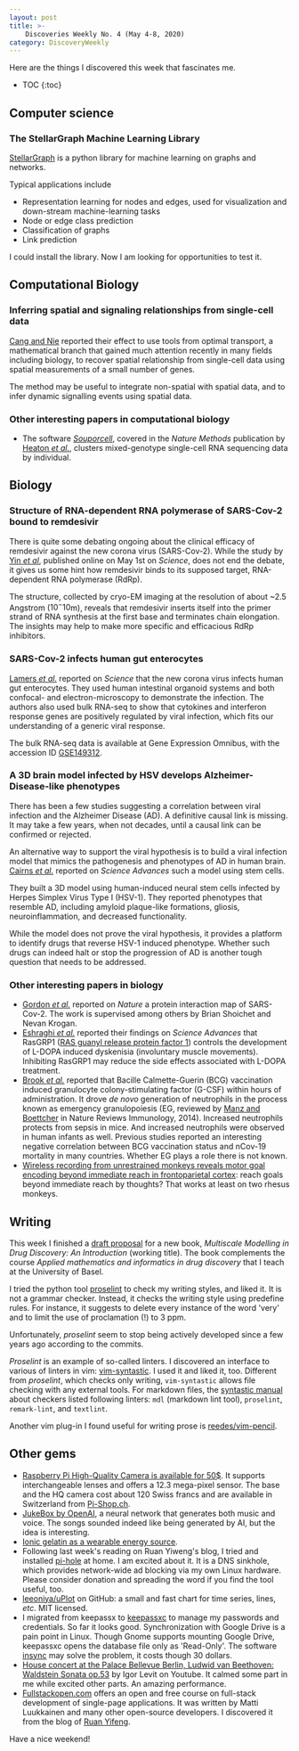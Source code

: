 ```yaml
---
layout: post
title: >-
    Discoveries Weekly No. 4 (May 4-8, 2020)
category: DiscoveryWeekly
---
```


Here are the things I discovered this week that fascinates me.

* TOC
{:toc}

## Computer science

### The StellarGraph Machine Learning Library

[StellarGraph](https://github.com/stellargraph/stellargraph) is a python library
for machine learning on graphs and networks.

Typical applications include

* Representation learning for nodes and edges, used for visualization and
    down-stream machine-learning tasks
* Node or edge class prediction
* Classification of graphs
* Link prediction

I could install the library. Now I am looking for opportunities to test it.

## Computational Biology

### Inferring spatial and signaling relationships from single-cell data

[Cang and Nie](https://www.nature.com/articles/s41467-020-15968-5) reported
their effect to use tools from optimal transport, a mathematical branch that
gained much attention recently in many fields including biology, to recover
spatial relationship from single-cell data using spatial measurements of a small
number of genes.

The method may be useful to integrate non-spatial with spatial data, and to
infer dynamic signalling events using spatial data.

### Other interesting papers in computational biology

* The software [*Souporcell*](https://github.com/wheaton5/souporcell), covered in
  the *Nature Methods* publication by [Heaton *et
  al.*](https://www.nature.com/articles/s41592-020-0820-1), clusters
  mixed-genotype single-cell RNA sequencing data by individual.

## Biology

### Structure of RNA-dependent RNA polymerase of SARS-Cov-2 bound to remdesivir

There is quite some debating ongoing about the clinical efficacy of remdesivir
against the new corona virus (SARS-Cov-2). While the study by [Yin *et
al*](https://science.sciencemag.org/content/early/2020/04/30/science.abc1560),
published online on May 1st on *Science*, does not end the
debate, it gives us some hint how remdesivir binds to its supposed target,
RNA-dependent RNA polymerase (RdRp).

The structure, collected by cryo-EM imaging at the resolution of about ~2.5
Angstrom ($10^-10$m), reveals that remdesivir inserts itself into the primer
strand of RNA synthesis at the first base and terminates chain elongation. The
insights may help to make more specific and efficacious RdRp inhibitors.

### SARS-Cov-2 infects human gut enterocytes

[Lamers *et
al.*](https://science.sciencemag.org/content/early/2020/04/30/science.abc1669)
reported on *Science* that the new corona virus infects human gut enterocytes.
They used human intestinal organoid systems and both confocal- and
electron-microscopy to demonstrate the infection. The authors also used bulk
RNA-seq to show that cytokines and interferon response genes are positively
regulated by viral infection, which fits our understanding of a generic viral
response.

The bulk RNA-seq data is available at Gene Expression Omnibus, with the
accession ID
[GSE149312](https://www.ncbi.nlm.nih.gov/geo/query/acc.cgi?acc=GSE149312).

### A 3D brain model infected by HSV develops Alzheimer-Disease-like phenotypes

There has been a few studies suggesting a correlation between viral infection
and the Alzheimer Disease (AD). A definitive causal link is missing. It may take
a few years, when not decades, until a causal link can be confirmed or rejected.

An alternative way to support the viral hypothesis is to build a viral infection
model that mimics the pathogenesis and phenotypes of AD in human brain. [Cairns
*et al.*](https://advances.sciencemag.org/content/6/19/eaay8828) reported on
*Science Advances* such a model using stem cells.

They built a 3D model using human-induced neural stem cells infected by Herpes
Simplex Virus Type I (HSV-1). They reported phenotypes that resemble AD,
including amyloid plaque-like formations, gliosis, neuroinflammation, and
decreased functionality.

While the model does not prove the viral hypothesis, it provides a platform to
identify drugs that reverse HSV-1 induced phenotype. Whether such drugs can
indeed halt or stop the progression of AD is another tough question that needs
to be addressed.

### Other interesting papers in biology

* [Gordon *et al.*](https://www.nature.com/articles/s41586-020-2286-9) reported
  on *Nature* a protein interaction map of SARS-Cov-2. The work is supervised
  among others by Brian Shoichet and Nevan Krogan.
* [Eshraghi *et al.*](https://advances.sciencemag.org/content/6/18/eaaz7001)
    reported their findings on *Science Advances* that RasGRP1 ([RAS guanyl
    release protein factor 1](https://www.ncbi.nlm.nih.gov/gene/10125)) controls
    the development of L-DOPA induced dyskenisia (involuntary muscle movements).
    Inhibiting RasGRP1 may reduce the side effects associated with L-DOPA
    treatment.
* [Brook *et al.*](https://stm.sciencemag.org/content/12/542/eaax4517) reported
    that Bacille Calmette-Guerin (BCG) vaccination induced granulocyte
    colony-stimulating factor (G-CSF) within hours of administration. It drove
    *de novo* generation of neutrophils in the process known as emergency
    granulopoiesis (EG, reviewed by [Manz and
    Boettcher](https://www.nature.com/articles/nri3660) in Nature Reviews
    Immunology, 2014). Increased neutrophils protects from sepsis in mice. And
    increased neutrophils were observed in human infants as well. Previous
    studies reported an interesting negative correlation between BCG vaccination
    status and nCov-19 mortality in many countries. Whether EG plays a role
    there is not known.
* [Wireless recording from unrestrained monkeys reveals motor goal encoding
    beyond immediate reach in frontoparietal
    cortex](https://elifesciences.org/articles/51322): reach goals beyond
    immediate reach by thoughts? That works at least on two rhesus monkeys.

## Writing

This week I finished a [draft
proposal](https://github.com/Accio/AMIDD/blob/master/book/00-preface.Rmd) for a
new book, *Multiscale Modelling in Drug Discovery: An Introduction* (working
title). The book complements the course *Applied mathematics and informatics in
drug discovery* that I teach at the University of Basel.

I tried the python tool [proselint](https://github.com/amperser/proselint) to
check my writing styles, and liked it. It is not a grammar checker. Instead, it
checks the writing style using predefine rules. For instance, it suggests to
delete every instance of the word 'very' and to limit the use of proclamation
(!) to 3 ppm.

Unfortunately, *proselint* seem to stop being actively developed since a few
years ago according to the commits.

*Proselint* is an example of so-called linters.  I discovered an interface
to various of linters in vim:
[vim-syntastic](https://github.com/vim-syntastic/syntastic). I used it and liked
it, too. Different from *proselint*, which checks only writing, `vim-syntastic`
allows file checking with any external tools. For markdown files, the [syntastic
manual](https://github.com/vim-syntastic/syntastic/blob/master/doc/syntastic-checkers.txt)
about checkers listed following linters: `mdl` (markdown lint tool),
`proselint`, `remark-lint`, and `textlint`.

Another vim plug-in I found useful for writing prose is [reedes/vim-pencil](reedes/vim-pencil).

## Other gems

* [Raspberry Pi High-Quality Camera is available for 50$](
  https://techxplore.com/news/2020-05-raspberry-pi-unveils-interchangeable-lens-camera.html).
  It supports interchangeable lenses and offers a 12.3 mega-pixel sensor. The
  base and the HQ camera cost about 120 Swiss francs and are available in
  Switzerland from [Pi-Shop.ch](https://www.pi-shop.ch/hq-camera).
* [JukeBox by OpenAI](https://openai.com/blog/jukebox/), a neural network that
  generates both music and voice. The songs sounded indeed like being generated
  by AI, but the idea is interesting.
* [Ionic gelatin as a wearable energy
  source](https://science.sciencemag.org/content/early/2020/04/29/science.aaz5045).
* Following last week's reading on Ruan Yiweng's blog, I tried and installed
  [pi-hole](https://github.com/pi-hole/pi-hole) at home. I am excited about it. It is a
  DNS sinkhole, which provides network-wide ad blocking via my own Linux
  hardware. Please consider donation and spreading the word if you find the tool
  useful, too.
* [leeoniya/uPlot](https://github.com/leeoniya/uPlot) on GitHub: a small and
  fast chart for time series, lines, *etc*. MIT licensed.
* I migrated from keepassx to [keepassxc](https://keepassxc.org/) to manage my
  passwords and credentials. So far it looks good. Synchronization with Google
  Drive is a pain point in Linux. Though Gnome supports mounting Google Drive,
  keepassxc opens the database file only as 'Read-Only'. The software
  [insync](https://www.insynchq.com/) may solve the problem, it costs though 30
  dollars.
* [House concert at the Palace Bellevue Berlin, Ludwid van Beethoven: Waldstein
  Sonata op.53](https://www.youtube.com/watch?v=lC8DBTfJI90) by Igor Levit on
  Youtube. It calmed some part in me while excited other parts. An amazing
  performance.
* [Fullstackopen.com](https://fullstackopen.com/) offers an open and free course
  on full-stack development of single-page applications. It was written by Matti
  Luukkainen and many other open-source developers. I discovered it from the
  blog of [Ruan Yifeng](www.ruanyifeng.com/blog/).

Have a nice weekend!
